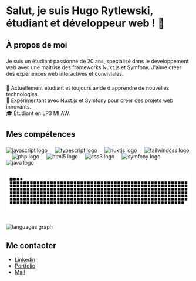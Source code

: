 <h1 align="left">Salut, je suis Hugo Rytlewski, étudiant et développeur web ! 👋</h1>

###

<h2 align="left">À propos de moi</h2>

###

<p align="left">Je suis un étudiant passionné de 20 ans, spécialisé dans le développement web avec une maîtrise des frameworks Nuxt.js et Symfony. J'aime créer des expériences web interactives et conviviales.</p>

###

<p align="left">🌱 Actuellement étudiant et toujours avide d'apprendre de nouvelles technologies.<br>💼 Expérimentant avec Nuxt.js et Symfony pour créer des projets web innovants.<br>🎓 Étudiant en LP3 MI AW.</p>

###

<h2 align="left">Mes compétences</h2>

###
<div align="left">
  <img src="https://cdn.jsdelivr.net/gh/devicons/devicon/icons/javascript/javascript-original.svg" height="40" alt="javascript logo"  />
  <img width="12" />
  <img src="https://cdn.jsdelivr.net/gh/devicons/devicon/icons/typescript/typescript-original.svg" height="40" alt="typescript logo"  />
  <img width="12" />
  <img src="https://cdn.jsdelivr.net/gh/devicons/devicon/icons/nuxtjs/nuxtjs-original.svg" height="40" alt="nuxtjs logo"  />
  <img width="12" />
  <img src="https://skillicons.dev/icons?i=tailwind" height="40" alt="tailwindcss logo"  />
  <img width="12" />
  <img src="https://skillicons.dev/icons?i=php" height="40" alt="php logo"  />
  <img width="12" />
  <img src="https://cdn.jsdelivr.net/gh/devicons/devicon/icons/html5/html5-original.svg" height="40" alt="html5 logo"  />
  <img width="12" />
  <img src="https://cdn.jsdelivr.net/gh/devicons/devicon/icons/css3/css3-original.svg" height="40" alt="css3 logo"  />
  <img width="12" />
  <img src="https://skillicons.dev/icons?i=symfony" height="40" alt="symfony logo"  />
  <img width="12" />
  <img src="https://skillicons.dev/icons?i=java" height="40" alt="java logo"  />
</div>

###

<img src="https://raw.githubusercontent.com/HugoRytlewski/HugoRytlewski/output/snake.svg" alt="Snake animation" />

###

<div>
 
  <img src="https://github-readme-stats.vercel.app/api/top-langs?username=HugoRytlewski&locale=en&hide_title=false&layout=compact&card_width=320&langs_count=5&theme=dracula&hide_border=false&order=2" height="150" alt="languages graph"  />
</div>

###

<div align="left">
 <h2 align="left">Me contacter</h2>

 <ul>
   <li>
     <a href="https://www.linkedin.com/in/hugo-rytlewski-b06841281/">Linkedin</a>
   </li>
     <li>
      <a href="hugorytlewski.com">Portfolio</a>
      </li>
      <li>
        <a href="mailto:hugorytlewski10@gmail.com">Mail</a>
      </li>

</div>

###
